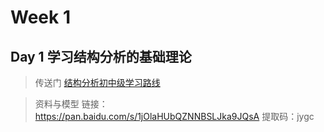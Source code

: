 # Week 1

## Day 1 学习结构分析的基础理论

> 传送门 [结构分析初中级学习路线](https://www.fangzhenxiu.com/path/20/)

> 资料与模型 链接：https://pan.baidu.com/s/1jOlaHUbQZNNBSLJka9JQsA 提取码：jygc 

